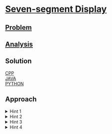 # [Seven-segment Display](https://codingcompetitions.withgoogle.com/kickstart/round/0000000000434d9c/0000000000434c09)

## [Problem](PROBLEM.md)

## [Analysis](ANALYSIS.md)

## Solution
[CPP](Solution.cpp)<br />
[JAVA](Solution.java)<br />
[PYTHON](Solution.py)

## Approach

<details>
<summary>Hint 1</summary>
<br />
* Question is not asking next number, but asking next display, i.e, LEDs that are turned on in (N + 1)th step.
</details>

<details>
<summary>Hint 2</summary>
<br />
* Each LED has either of 3 stages:- Working, Broken, Unknown<br />
* Working and Broken are easy to work with. For Unknown, if it has to glow, then we can't tell if it glow. So, Display ERROR! else Display 0 at that place
</details>

<details>
<summary>Hint 3</summary>
<br />
* If you are getting multiple numbers that can be diplayed and all lead to same diplay pattern then show that pattern, because what ever number is being diplayed, you will see single pattern<br />
* If all numbers leads to different LED patterns, then you can't decide which to display, hence display ERROR!
</details>

<details>
<summary>Hint 4</summary>
<br />
* If you are getting multiple sequence at the end, keep in mind for each sequence LED status will be different, i.e., same element can be Working, Broken or Unknown for different sequence
</details>